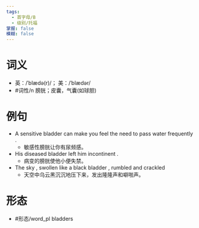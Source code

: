 ```yaml
---
tags:
  - 首字母/B
  - 级别/托福
掌握: false
模糊: false
---
```

# 词义
- 英：/ˈblædə(r)/； 美：/ˈblædər/
- #词性/n  膀胱；皮囊，气囊(如球胆)
# 例句
- A sensitive bladder can make you feel the need to pass water frequently .
	- 敏感性膀胱让你有尿频感。
- His diseased bladder left him incontinent .
	- 病变的膀胱使他小便失禁。
- The sky , swollen like a black bladder , rumbled and crackled
	- 天空中乌云黑沉沉地压下来，发出隆隆声和噼啪声。
# 形态
- #形态/word_pl bladders
